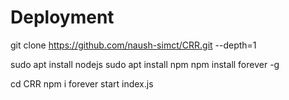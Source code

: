 # Deployment

git clone https://github.com/naush-simct/CRR.git --depth=1

sudo apt install nodejs
sudo apt install npm
npm install forever -g

cd CRR
npm i
forever start index.js
